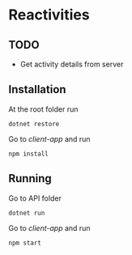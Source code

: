 # Reactivities

## TODO
- Get activity details from server

## Installation
At the root folder run
~~~
dotnet restore
~~~

Go to *client-app* and run
~~~
npm install
~~~

## Running
Go to API folder
~~~
dotnet run
~~~

Go to *client-app* and run
~~~
npm start
~~~